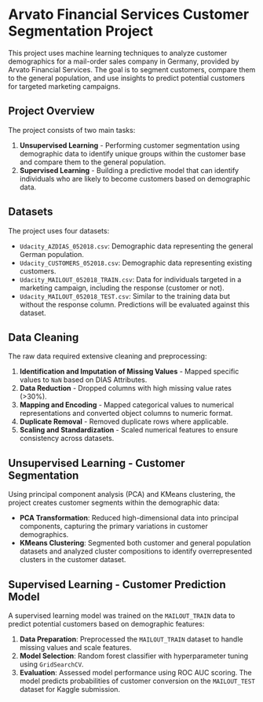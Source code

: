 # Arvato Financial Services Customer Segmentation Project

This project uses machine learning techniques to analyze customer demographics for a mail-order sales company in Germany, provided by Arvato Financial Services. The goal is to segment customers, compare them to the general population, and use insights to predict potential customers for targeted marketing campaigns.

## Project Overview

The project consists of two main tasks:
1. **Unsupervised Learning** - Performing customer segmentation using demographic data to identify unique groups within the customer base and compare them to the general population.
2. **Supervised Learning** - Building a predictive model that can identify individuals who are likely to become customers based on demographic data.

## Datasets

The project uses four datasets:
- `Udacity_AZDIAS_052018.csv`: Demographic data representing the general German population.
- `Udacity_CUSTOMERS_052018.csv`: Demographic data representing existing customers.
- `Udacity_MAILOUT_052018_TRAIN.csv`: Data for individuals targeted in a marketing campaign, including the response (customer or not).
- `Udacity_MAILOUT_052018_TEST.csv`: Similar to the training data but without the response column. Predictions will be evaluated against this dataset.

## Data Cleaning

The raw data required extensive cleaning and preprocessing:
1. **Identification and Imputation of Missing Values** - Mapped specific values to `NaN` based on DIAS Attributes.
2. **Data Reduction** - Dropped columns with high missing value rates (>30%).
3. **Mapping and Encoding** - Mapped categorical values to numerical representations and converted object columns to numeric format.
4. **Duplicate Removal** - Removed duplicate rows where applicable.
5. **Scaling and Standardization** - Scaled numerical features to ensure consistency across datasets.

## Unsupervised Learning - Customer Segmentation

Using principal component analysis (PCA) and KMeans clustering, the project creates customer segments within the demographic data:
- **PCA Transformation**: Reduced high-dimensional data into principal components, capturing the primary variations in customer demographics.
- **KMeans Clustering**: Segmented both customer and general population datasets and analyzed cluster compositions to identify overrepresented clusters in the customer dataset.

## Supervised Learning - Customer Prediction Model

A supervised learning model was trained on the `MAILOUT_TRAIN` data to predict potential customers based on demographic features:
1. **Data Preparation**: Preprocessed the `MAILOUT_TRAIN` dataset to handle missing values and scale features.
2. **Model Selection**: Random forest classifier with hyperparameter tuning using `GridSearchCV`.
3. **Evaluation**: Assessed model performance using ROC AUC scoring. The model predicts probabilities of customer conversion on the `MAILOUT_TEST` dataset for Kaggle submission.
